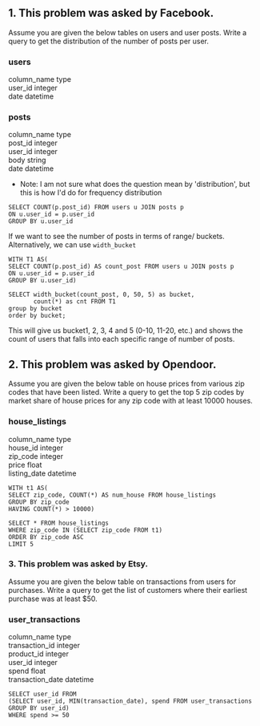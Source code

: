## 1. This problem was asked by Facebook.

Assume you are given the below tables on users and user posts. Write a query to get the distribution of the number of posts per user.

### users
column_name	type\
user_id	integer\
date	       datetime

### posts
column_name	    type\
post_id	    integer\
user_id	    integer\
body	           string\
date	           datetime

- Note: I am not sure what does the question mean by 'distribution', but this is how I'd do for frequency distribution
```
SELECT COUNT(p.post_id) FROM users u JOIN posts p
ON u.user_id = p.user_id
GROUP BY u.user_id
```

If we want to see the number of posts in terms of range/ buckets. Alternatively, we can use `width_bucket`

```
WITH T1 AS(
SELECT COUNT(p.post_id) AS count_post FROM users u JOIN posts p
ON u.user_id = p.user_id
GROUP BY u.user_id)

SELECT width_bucket(count_post, 0, 50, 5) as bucket, 
       count(*) as cnt FROM T1
group by bucket 
order by bucket;
```

This will give us bucket1, 2, 3, 4 and 5 (0-10, 11-20, etc.) and shows the count of users that falls into each specific range of number of posts.


## 2. This problem was asked by Opendoor.

Assume you are given the below table on house prices from various zip codes that have been listed. Write a query to get the top 5 zip codes by market share of house prices for any zip code with at least 10000 houses.

### house_listings
column_name	type\
house_id	integer\
zip_code	integer\
price	float\
listing_date	datetime

```
WITH t1 AS(
SELECT zip_code, COUNT(*) AS num_house FROM house_listings
GROUP BY zip_code
HAVING COUNT(*) > 10000)

SELECT * FROM house_listings 
WHERE zip_code IN (SELECT zip_code FROM t1)
ORDER BY zip_code ASC
LIMIT 5
```


### 3. This problem was asked by Etsy.

Assume you are given the below table on transactions from users for purchases. Write a query to get the list of customers where their earliest purchase was at least $50.

### user_transactions
column_name	       type\
transaction_id	integer\
product_id	       integer\
user_id	       integer\
spend	              float\
transaction_date	datetime

```
SELECT user_id FROM 
(SELECT user_id, MIN(transaction_date), spend FROM user_transactions GROUP BY user_id)
WHERE spend >= 50
```


